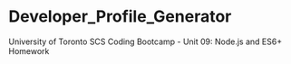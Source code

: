 # Developer_Profile_Generator
University of Toronto SCS Coding Bootcamp - Unit 09: Node.js and ES6+ Homework
